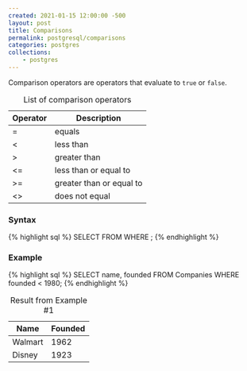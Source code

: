 ```yaml
---
created: 2021-01-15 12:00:00 -500
layout: post
title: Comparisons
permalink: postgresql/comparisons
categories: postgres
collections: 
    - postgres
---
```


Comparison operators are operators that evaluate to ```true``` or ```false```.

<table>
    <caption>List of comparison operators</caption>
    <thead>
        <tr>
            <th>Operator</th>
            <th>Description</th>
        </tr>
    </thead>
    <tbody>
        <tr>
            <td>=</td>
            <td>equals</td>
        </tr>
        <tr>
            <td><</td>
            <td>less than</td>
        </tr>
        <tr>
            <td>></td>
            <td>greater than</td>
        </tr>
        <tr>
            <td><=</td>
            <td>less than or equal to</td>
        </tr>
        <tr>
            <td>>=</td>
            <td>greater than or equal to</td>
        </tr>
        <tr>
            <td><></td>
            <td>does not equal</td>
        </tr>
    </tbody>
</table>

### Syntax

{% highlight sql %}
SELECT <columns> FROM <table-name> WHERE <condition>; 
{% endhighlight %}

### Example 
{% highlight sql %}
SELECT name, founded FROM Companies WHERE founded < 1980; 
{% endhighlight %}

<table>
    <caption>Result from Example #1</caption>
    <thead>
        <tr>
            <th>Name</th>
            <th>Founded</th>
        </tr>
    </thead>
    <tbody>
        <tr>
            <td>Walmart</td>
            <td>1962</td>
        </tr>
        <tr>
            <td>Disney</td>
            <td>1923</td>
        </tr>
    </tbody>
</table>